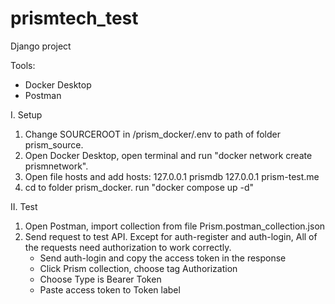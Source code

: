 # prismtech_test
Django project

Tools:
- Docker Desktop
- Postman

I. Setup
1. Change SOURCEROOT in /prism_docker/.env to path of folder prism_source.
2. Open Docker Desktop, open terminal and run "docker network create prismnetwork".
3. Open file hosts and add hosts:
	127.0.0.1 prismdb
	127.0.0.1 prism-test.me
4. cd to folder prism_docker. run "docker compose up -d"
	
II. Test
1. Open Postman, import collection from file Prism.postman_collection.json
2. Send request to test API.
Except for auth-register and auth-login, All of the requests need authorization to work correctly.
	- Send auth-login and copy the access token in the response
	- Click Prism collection, choose tag Authorization
	- Choose Type is Bearer Token
	- Paste access token to Token label
